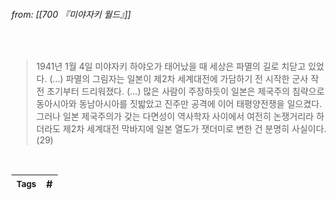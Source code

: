 
###### from: [[700 『미야자키 월드』]]

<br/>

>1941년 1월 4일 미야자키 하야오가 태어났을 때 세상은 파멸의 길로 치닫고 있었다. (...) 파멸의 그림자는 일본이 제2차 세계대전에 가담하기 전 시작한 군사 작전 초기부터 드리워졌다. (...) 많은 사람이 주장하듯이 일본은 제국주의 침략으로 동아시아와 동남아시아를 짓밟았고 진주만 공격에 이어 태평양전쟁을 일으켰다. 그러나 일본 제국주의가 갖는 다면성이 역사학자 사이에서 여전히 논쟁거리라 하더라도 제2차 세계대전 막바지에 일본 열도가 잿더미로 변한 건 분명히 사실이다. (29)

<br/>

| <small> Tags </small> | # |
| --- | --- |
